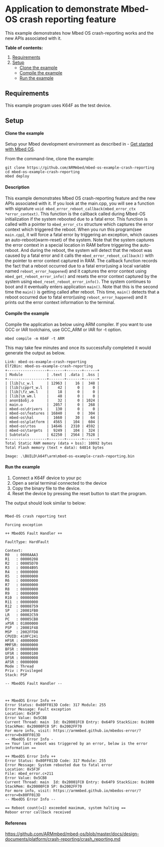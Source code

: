 # Application to demonstrate Mbed-OS crash reporting feature

This example demonstrates how Mbed OS crash-reporting works and the new APIs associated with it.

**Table of contents:**

1. [Requirements](#requirements)
1. [Setup](#setup)
   - [Clone the example](#import-the-example)
   - [Compile the example](#compile-the-example)
   - [Run the example](#run-the-example)

## Requirements

This example program uses K64F as the test device.


## Setup

#### Clone the example

Setup your Mbed development environment as described in - [Get started with Mbed OS](https://os.mbed.com/docs/latest/tutorials/your-first-program.html).

From the command-line, clone the example:

```
git clone https://github.com/ARMmbed/mbed-os-example-crash-reporting
cd mbed-os-example-crash-reporting
mbed deploy
```

#### Description

This example demonstrates Mbed OS crash-reporting feature and the new APIs associated with it. If you look at the main.cpp, you will see a
function with signature `void mbed_error_reboot_callback(mbed_error_ctx *error_context)`. This function is the callback called during Mbed-OS 
initialization if the system rebooted due to a fatal error. This function is called with a pointer to `mbed_error_ctx` structure which captures the
error context which triggered the reboot. When you run this program(see `main.cpp`), it will force a fatal error by triggering an exception,
which causes an auto-reboot(warm-reset) of the system. Note that the system captures the error context in a special location in RAM before 
triggering the auto-reboot. And during the reboot, the system will detect that the reboot was caused by a fatal error and it calls the 
`mbed_error_reboot_callback()` with the pointer to error context captured in RAM. The callback function records the fact that a reboot
occurred due to a fatal error(using a local variable named `reboot_error_happened`) and it captures the error context using `mbed_get_reboot_error_info()`
and resets the error context captured by the system using `mbed_reset_reboot_error_info()`. The system continues to boot and it eventually enters
application `main()`. Note that this is the second time the `main()` is getting called after reboot. This time, `main()` detects that a reboot
occurred due to fatal error(using `reboot_error_happened`) and it prints out the error context information to the terminal.

#### Compile the example

Compile the application as below using ARM compiler. If you want to use GCC or IAR toolchains, use GCC_ARM or IAR for -t option.

```
mbed compile -m K64F -t ARM
```

This may take few minutes and once its successfully completed it would generate the output as below.

```
Link: mbed-os-example-crash-reporting
Elf2Bin: mbed-os-example-crash-reporting
+------------------+-------+-------+------+
| Module           | .text | .data | .bss |
+------------------+-------+-------+------+
| [lib]\c_w.l      | 12963 |    16 |  348 |
| [lib]\cpprt_w.l  |    42 |     0 |    0 |
| [lib]\fz_wm.l    |    18 |     0 |    0 |
| [lib]\m_wm.l     |    48 |     0 |    0 |
| anon$$obj.o      |    32 |     0 | 1024 |
| main.o           |  2057 |     0 |  268 |
| mbed-os\drivers  |   130 |     0 |    0 |
| mbed-os\features | 16840 |     0 |  304 |
| mbed-os\hal      |  1660 |    30 |   64 |
| mbed-os\platform |  4565 |   104 |  604 |
| mbed-os\rtos     | 14646 |  2310 | 4592 |
| mbed-os\targets  |  9249 |   104 |  324 |
| Subtotals        | 62250 |  2564 | 7528 |
+------------------+-------+-------+------+
Total Static RAM memory (data + bss): 10092 bytes
Total Flash memory (text + data): 64814 bytes

Image: .\BUILD\k64f\arm\mbed-os-example-crash-reporting.bin
```

#### Run the example

1. Connect a K64F device to your pc
1. Open a serial terminal connected to the device
1. Copy the binary file to the device.
1. Reset the device by pressing the reset button to start the program.

The output should look similar to below:

```

Mbed-OS crash reporting test

Forcing exception

++ MbedOS Fault Handler ++

FaultType: HardFault

Context:
R0   : 0000AAA3
R1   : 00000208
R2   : 00005D70
R3   : 00004B95
R4   : 00000000
R5   : 00000000
R6   : 00000000
R7   : 00000000
R8   : 00000000
R9   : 00000000
R10  : 00000000
R11  : 00000000
R12  : 00008759
SP   : 20001FB0
LR   : 00002C59
PC   : 00005CB8
xPSR : 01000000
PSP  : 20001F48
MSP  : 2002FFD8
CPUID: 410FC241
HFSR : 40000000
MMFSR: 00000000
BFSR : 00000000
UFSR : 00000100
DFSR : 00000008
AFSR : 00000000
Mode : Thread
Priv : Privileged
Stack: PSP

-- MbedOS Fault Handler --



++ MbedOS Error Info ++
Error Status: 0x80FF013D Code: 317 Module: 255
Error Message: Fault exception
Location: 0x5F3F
Error Value: 0x5CB8
Current Thread: main  Id: 0x20001FC0 Entry: 0x64F9 StackSize: 0x1000 StackMem: 0x20000FC0 SP: 0x2002FF70
For more info, visit: https://armmbed.github.io/mbedos-error/?error=0x80FF013D
-- MbedOS Error Info -
== Your last reboot was triggered by an error, below is the error information ==

++ MbedOS Error Info ++
Error Status: 0x80FF013D Code: 317 Module: 255
Error Message: System rebooted due to fatal error
Location: 0x5F3F
File: mbed_error.c+211
Error Value: 0x5CB8
Current Thread: main  Id: 0x20001FC0 Entry: 0x64F9 StackSize: 0x1000 StackMem: 0x20000FC0 SP: 0x2002FF70
For more info, visit: https://armmbed.github.io/mbedos-error/?error=0x80FF013D
-- MbedOS Error Info --

== Reboot count(=1) exceeded maximum, system halting ==
Reboor error callback received

```

#### Referenes
https://github.com/ARMmbed/mbed-os/blob/master/docs/design-documents/platform/crash-reporting/crash_reporting.md


